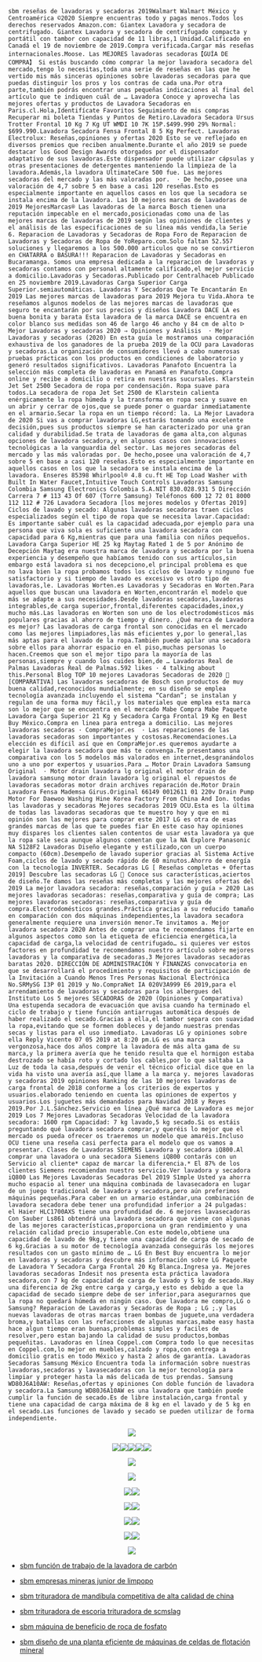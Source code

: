 
```
sbm reseñas de lavadoras y secadoras 2019Walmart Walmart México y Centroamérica ©2020 Siempre encuentras todo y pagas menos.Todos los derechos reservados Amazon.com: Giantex Lavadora y secadora de centrifugado. Giantex Lavadora y secadora de centrifugado compacta y portátil con tambor con capacidad de 11 libras,1 Unidad.Calificado en Canadá el 19 de noviembre de 2019.Compra verificada.Cargar más reseñas internacionales.Moose. Las MEJORES lavadoras secadoras【GUÍA DE COMPRA】 Si estás buscando cómo comprar la mejor lavadora secadora del mercado,tengo lo necesitas,toda una serie de reseñas en las que he vertido mis más sinceras opiniones sobre lavadoras secadoras para que puedas distinguir los pros y los contras de cada una.Por otra parte,también podrás encontrar unas pequeñas indicaciones al final del artículo que te indiquen cuál de … Lavadora Conoce y aprovecha las mejores ofertas y productos de Lavadora Secadoras en Paris.cl.Hola,Identifícate Favoritos Seguimiento de mis compras Recuperar mi boleta Tiendas y Puntos de Retiro.Lavadora Secadora Ursus Trotter Frontal 10 Kg 7 Kg UT WMDI 10 7K 15P.$499.990 29% Normal: $699.990.Lavadora Secadora Fensa Frontal 8 5 Kg Perfect. Lavadoras Electrolux: Reseñas,opiniones y ofertas 2020 Esto se ve reflejado en diversos premios que reciben anualmente.Durante el año 2019 se puede destacar los Good Design Awards otorgados por el dispensador adaptativo de sus lavadoras.Este dispensador puede utilizar cápsulas y otras presentaciones de detergentes manteniendo la limpieza de la lavadora.Además,la lavadora UltimateCare 500 fue. Las mejores secadoras del mercado y las más valoradas por.  · De hecho,posee una valoración de 4,7 sobre 5 en base a casi 120 reseñas.Esto es especialmente importante en aquellos casos en los que la secadora se instala encima de la lavadora. Las 10 mejores marcas de lavadoras de 2019 MejoresMarcas® Las lavadoras de la marca Bosch tienen una reputación impecable en el mercado,posicionadas como una de las mejores marcas de lavadoras de 2019 según las opiniones de clientes y el análisis de las especificaciones de su línea más vendida,la Serie 6. Reparacion de Lavadoras y Secadoras de Ropa Foro de Reparacion de Lavadoras y Secadoras de Ropa de YoReparo.com.Solo faltan 52.557 soluciones y llegaremos a los 500.000 articulos que no se convirtieron en CHATARRA o BASURA!!! Reparacion de Lavadoras y Secadoras en Bucaramanga. Somos una empresa dedicada a la reparacion de lavadoras y secadoras contamos con personal altamente calificado,el mejor servicio a domicilio.Lavadoras y Secadoras.Publicado por Centralhaceb Publicado en 25 noviembre 2019.Lavadoras Carga Superior Carga Superior.semiautomáticas. Lavadoras Y Secadoras Que Te Encantarán En 2019 Las mejores marcas de lavadoras para 2019 Mejora tu Vida.Ahora te reseñamos algunos modelos de las mejores marcas de lavadoras que seguro te encantarán por sus precios y diseños Lavadora DACE LA es buena bonita y barata Esta lavadora de la marca DACE se encuentra en color blanco sus medidas son 46 de largo 46 ancho y 84 cm de alto ᐅ Mejor Lavadoras y secadoras 2020 ⇒ Opiniones y Análisis  · Mejor Lavadoras y secadoras (2020) En esta guía le mostramos una comparación exhaustiva de los ganadores de la prueba 2019 de la OCU para Lavadoras y secadoras.La organización de consumidores llevó a cabo numerosas pruebas prácticas con los productos en condiciones de laboratorio y generó resultados significativos. Lavadoras Panafoto Encuentra la selección más completa de lavadoras en Panamá en Panafoto.Compra online y recibe a domicilio o retira en nuestras sucursales. Klarstein Jet Set 2500 Secadora de ropa por condensación. Ropa suave para todos.La secadora de ropa Jet Set 2500 de Klarstein calienta enérgicamente la ropa húmeda y la transforma en ropa seca y suave en un abrir y cerrar de ojos,que se puede poner o guardar inmediatamente en el armario.Secar la ropa en un tiempo récord: la. La Mejor Lavadora de 2020 Si vas a comprar lavadoras LG,estarás tomando una excelente decisión,pues sus productos siempre se han caracterizado por una gran calidad y durabilidad.Se trata de lavadoras de gama alta,con algunas opciones de lavadora secadora,y en algunos casos con innovaciones tecnológicas a la vanguardia del sector. Las mejores secadoras del mercado y las más valoradas por. De hecho,posee una valoración de 4,7 sobre 5 en base a casi 120 reseñas.Esto es especialmente importante en aquellos casos en los que la secadora se instala encima de la lavadora. Enseres 85398 Whirlpool® 4.8 cu.ft HE Top Load Washer with Built In Water Faucet,Intuitive Touch Controls Lavadoras Samsung Colombia Samsung Electronics Colombia S.A.NIT 830.028.931 5 Dirección Carrera 7 # 113 43 Of 607 (Torre Samsung) Teléfonos 600 12 72 01 8000 112 112 # 726 Lavadora Secadora [los mejores modelos y Ofertas 2019] Ciclos de lavado y secado: Algunas lavadoras secadoras traen ciclos especializados según el tipo de ropa que se necesita lavar.Capacidad: Es importante saber cuál es la capacidad adecuada,por ejemplo para una persona que viva sola es suficiente una lavadora secadora con capacidad para 6 Kg,mientras que para una familia con niños pequeños. Lavadora Carga Superior HE 25 kg Maytag Rated 1 de 5 por Anónimo de Decepción Maytag era nuestra marca de lavadora y secadora por la buena experiencia y desempeño que habíamos tenido con sus artículos,sin embargo está lavadora si nos decepciono,el principal problema es que no lava bien la ropa probamos todos los ciclos de lavado y ninguno fue satisfactorio y si tiempo de lavado es excesivo vs otro tipo de lavadoras,le. Lavadoras Worten.es Lavadoras y Secadoras en Worten.Para aquellos que buscan una lavadora en Worten,encontrarán el modelo que más se adapte a sus necesidades.Desde lavadoras secadoras,lavadoras integrables,de carga superior,frontal,diferentes capacidades,inox,y mucho más.Las lavadoras en Worten son uno de los electrodomésticos más populares gracias al ahorro de tiempo y dinero. ¿Qué marca de Lavadora es mejor? Las lavadoras de carga frontal son conocidas en el mercado como las mejores limpiadores,las más eficientes y,por lo general,las más aptas para el lavado de la ropa.También puede apilar una secadora sobre ellos para ahorrar espacio en el piso,muchas personas lo hacen.Creemos que son el mejor tipo para la mayoría de las personas,siempre y cuando los cuides bien,de … Lavadoras Real de Palmas Lavadoras Real de Palmas.592 likes · 4 talking about this.Personal Blog TOP 10 mejores Lavadoras Secadoras de 2020 🥇 [COMPARATIVA] Las lavadoras secadoras de Bosch son productos de muy buena calidad,reconocidos mundialmente; en su diseño se emplea tecnología avanzada incluyendo el sistema “Cardan”; se instalan y regulan de una forma muy fácil,y los materiales que emplea esta marca son lo mejor que se encuentra en el mercado Mabe Compra Mabe Paquete Lavadora Carga Superior 21 Kg y Secadora Carga Frontal 19 Kg en Best Buy México.Compra en linea para entrega a domicilio. Las mejores lavadoras secadoras · CompraMejor.es  · Las reparaciones de las lavadoras secadoras son importantes y costosas.Recomendaciones.La elección es difícil así que en CompraMejor.es queremos ayudarte a elegir la lavadora secadora que más te convenga.Te presentamos una comparativa con los 5 modelos más valorados en internet,desgranándolos uno a uno por expertos y usuarios.Para … Motor Drain Lavadora Samsung Original  · Motor drain lavadora lg original el motor drain de lavadora samsung motor drain lavadora lg original el repuestos de lavadoras secadoras motor drain archives reparación de.Motor Drain Lavadora Fensa Mademsa Girus.Original 66149 0012611 01 220v Drain Pump Motor For Daewoo Washing Hine Korea Factory From China And Ion. todas las lavadoras y secadoras Mejores secadoras 2019 OCU.Esta es la última de todas las lavadoras secadoras que te muestro hoy y que en mi opinión son las mejores para comprar este 2017 LG es otra de esas grandes marcas de las que te puedes fiar En este caso hay opiniones muy dispares los clientes salen contentos de usar esta lavadora ya que la ropa sale seca aunque algunos comentan que la NA Explore Panasonic NA S128F2 Lavadoras Diseño elegante y estilizado,con un cuerpo compacto (60cm).Desempeño de lavado superior gracias al Sistema Active Foam,ciclos de lavado y secado rápido de 60 minutos.Ahorro de energía con la tecnología INVERTER. Secadoras LG [ Reseñas completas + Ofertas 2019] Descubre las secadoras LG 🥇 Conoce sus características,aciertos de diseño.Te damos las reseñas más completas y las mejores ofertas del 2019 La mejor lavadora secadora: reseñas,comparación y guía » 2020 Las mejores lavadoras secadoras: reseñas,comparativa y guía de compra; Las mejores lavadoras secadoras: reseñas,comparativa y guía de compra.Electrodomésticos grandes.Práctica gracias a su reducido tamaño en comparación con dos máquinas independientes,la lavadora secadora generalmente requiere una inversión menor.Te invitamos a. Mejor lavadora secadora 2020 Antes de comprar una te recomendamos fijarte en algunos aspectos como son la etiqueta de eficiencia energética,la capacidad de carga,la velocidad de centrifugado… si quieres ver estos factores en profundidad te recomendamos nuestro artículo sobre mejores lavadoras y la comparativa de secadoras.3 Mejores lavadoras secadoras baratas 2020. DIRECCIÓN DE ADMINISTRACIÓN Y FINANZAS convocatoria en que se desarrollará el procedimiento y requisitos de participación de la Invitación a Cuando Menos Tres Personas Nacional Electrónica No.SRMySG I3P 01 2019 y No.CompraNet IA 020V3A999 E6 2019,para el arrendamiento de lavadoras y secadoras para los albergues del Instituto Los 5 mejores SECADORAS de 2020 (Opiniones y Comparativa) Una estupenda secadora de evacuación que avisa cuando ha terminado el ciclo de trabajo y tiene función antiarrugas automática después de haber realizado el secado.Gracias a ella,el tambor separa con suavidad la ropa,evitando que se formen dobleces y dejando nuestras prendas secas y listas para el uso inmediato. Lavadoras LG y opiniones sobre ella Reply Vicente 07 05 2019 at 8:20 pm.LG es una marca vergonzosa,hace dos años compre la lavadora de más alta gama de su marca,y la primera avería que he tenido resulta que el hormigon estaba destrozado se había roto y cortado los cables,por lo que saltaba La Luz de toda la casa,después de venir el técnico oficial dice que en la vida ha visto una avería así,que llame a la marca y. mejores lavadoras y secadoras 2019 opiniones Ranking de las 10 mejores lavadoras de carga frontal de 2018 conforme a los criterios de expertos y usuarios.elaborado teniendo en cuenta las opiniones de expertos y usuarios.Los juguetes más demandados para Navidad 2018 y Reyes 2019.Por J.L.Sánchez.Servicio en línea ¿Qué marca de Lavadora es mejor 2019 Los 7 Mejores Lavadoras Secadoras Velocidad de la lavadora secadora: 1600 rpm Capacidad: 7 kg lavado,5 kg secado.Si os estáis preguntando qué lavadora secadora comprar,y queréis lo mejor que el mercado os pueda ofrecer os traeremos un modelo que amaréis.Incluso OCU tiene una reseña casi perfecta para el modelo que os vamos a presentar. Clases de Lavadoras SIEMENS Lavadora y secadora iQ800.Al comprar una lavadora o una secadora Siemens iQ800 contarás con un Servicio al cliente* capaz de marcar la diferencia.* El 87% de los clientes Siemens recomiendan nuestro servicio.Ver lavadora y secadora iQ800 Las Mejores Lavadoras Secadoras Del 2019 S1mple Usted ya ahorra mucho espacio al tener una máquina combinada de lavasecadora en lugar de un juego tradicional de lavadora y secadora,pero aún preferimos máquinas pequeñas.Para caber en un armario estándar,una combinación de lavadora secadora debe tener una profundidad inferior a 24 pulgadas: el Haier HLC1700AXS tiene una profundidad de. 6 mejores lavasecadoras Con Sauber Ls861 obtendrá una lavadora secadora que viene con algunas de las mejores características,proporciona un gran rendimiento y una relación calidad precio insuperable.Con este modelo,obtiene una capacidad de lavado de 9kg,y tiene una capacidad de carga de secado de 6 kg.Gracias a su motor de tecnología avanzada conseguirás los mejores resultados con un gasto mínimo de … LG En Best Buy encuentra lo mejor en lavadoras y secadoras y descubre más información sobre LG Paquete de Lavadora Y Secadora Carga Frontal 20 Kg Blanca.Ingresa ya. Mejores lavadoras secadoras Indesit nos presenta esta práctica lavadora secadora,con 7 kg de capacidad de carga de lavado y 5 kg de secado.Hay una diferencia de 2kg entre carga y carga,y esto es debido a que la capacidad de secado siempre debe de ser inferior,para asegurarnos que la ropa no quedará húmeda en ningún caso. Que lavadora me compro,LG o Samsung? Reparacion de Lavadoras y Secadoras de Ropa ; LG ;.y las nuevas lavadoras de otras marcas traen bombas de juguete,una verdadera broma,y batallas con las refacciones de algunas marcas,mabe easy hasta hace algun tiempo eran buenas,problemas simples y faciles de resolver,pero estan bajando la calidad de susu productos,bombas pequeñitas. Lavadoras en línea Coppel.com Compra todo lo que necesitas en Coppel.com,lo mejor en muebles,calzado y ropa,con entrega a domicilio gratis en todo México y hasta 2 años de garantía. Lavadoras Secadoras Samsung México Encuentra toda la información sobre nuestras lavadoras,secadoras y lavasecadoras con la mejor tecnología para limpiar y proteger hasta la más delicada de tus prendas. Samsung WD80J6A10AW: Reseñas,ofertas y opiniones Con doble función de lavadora y secadora.La Samsung WD80J6A10AW es una lavadora que también puede cumplir la función de secado.Es de libre instalación,carga frontal y tiene una capacidad de carga máxima de 8 kg en el lavado y de 5 kg en el secado.Las funciones de lavado y secado se pueden utilizar de forma independiente. 
```

<div align="center">

<a href="https://es-crusher.shibang-china.com/github&k=sbm+rese%C3%B1as+de+lavadoras+y+secadoras+2019"><img src="https://static.shibang-china.com/es/crusher/logo.jpg"></a>

<a href="https://es-crusher.shibang-china.com/github&k=sbm+rese%C3%B1as+de+lavadoras+y+secadoras+2019"><img src="https://static.shibang-china.com/es/crusher/index.jpg"></a><a href="https://es-crusher.shibang-china.com/material.htmlgithub&k=sbm+rese%C3%B1as+de+lavadoras+y+secadoras+2019"><img src="https://static.shibang-china.com/es/crusher/material.jpg"></a><a href="https://es-crusher.shibang-china.com/application.htmlgithub&k=sbm+rese%C3%B1as+de+lavadoras+y+secadoras+2019"><img src="https://static.shibang-china.com/es/crusher/application.jpg"></a><a href="https://es-crusher.shibang-china.com/aboutus.htmlgithub&k=sbm+rese%C3%B1as+de+lavadoras+y+secadoras+2019"><img src="https://static.shibang-china.com/es/crusher/aboutus.jpg"></a><a href="https://es-crusher.shibang-china.com/contact.htmlgithub&k=sbm+rese%C3%B1as+de+lavadoras+y+secadoras+2019"><img src="https://static.shibang-china.com/es/crusher/contact.jpg"></a>

<a href="https://es-crusher.shibang-china.com/github&k=sbm+rese%C3%B1as+de+lavadoras+y+secadoras+2019"><img src="https://static.shibang-china.com/es/crusher/banner.jpg"></a>

<a href="https://swt.shibang-china.com/github&k=sbm+rese%C3%B1as+de+lavadoras+y+secadoras+2019"><img src="https://static.shibang-china.com/es/crusher/text.jpg"></a>

<a href="https://swt.shibang-china.com/github&k=sbm+rese%C3%B1as+de+lavadoras+y+secadoras+2019"><img src="https://static.shibang-china.com/es/crusher/chat.jpg"></a><a href="https://es-crusher.shibang-china.com/contact.htmlgithub&k=sbm+rese%C3%B1as+de+lavadoras+y+secadoras+2019"><img src="https://static.shibang-china.com/es/crusher/message.jpg"></a>

<a href="https://es-crusher.shibang-china.com/products/pe.htmlgithub&k=sbm+rese%C3%B1as+de+lavadoras+y+secadoras+2019"><img src="https://static.shibang-china.com/es/crusher/pe.jpg"></a><a href="https://es-crusher.shibang-china.com/products/pf.htmlgithub&k=sbm+rese%C3%B1as+de+lavadoras+y+secadoras+2019"><img src="https://static.shibang-china.com/es/crusher/pf.jpg"></a>

<a href="https://es-crusher.shibang-china.com/products/hpt.htmlgithub&k=sbm+rese%C3%B1as+de+lavadoras+y+secadoras+2019"><img src="https://static.shibang-china.com/es/crusher/hpt.jpg"></a><a href="https://es-crusher.shibang-china.com/products/vsi.htmlgithub&k=sbm+rese%C3%B1as+de+lavadoras+y+secadoras+2019"><img src="https://static.shibang-china.com/es/crusher/vsi.jpg"></a>

<a href="https://es-crusher.shibang-china.com/products/klv.htmlgithub&k=sbm+rese%C3%B1as+de+lavadoras+y+secadoras+2019"><img src="https://static.shibang-china.com/es/crusher/klv.jpg"></a><a href="https://es-crusher.shibang-china.com/products/portable.htmlgithub&k=sbm+rese%C3%B1as+de+lavadoras+y+secadoras+2019"><img src="https://static.shibang-china.com/es/crusher/portable.jpg"></a>

<a href="https://swt.shibang-china.com/github&k=sbm+rese%C3%B1as+de+lavadoras+y+secadoras+2019"><img src="https://static.shibang-china.com/es/crusher/case.jpg"></a>

</div>


* [sbm función de trabajo de la lavadora de carbón](sbm%20funci%C3%B3n%20de%20trabajo%20de%20la%20lavadora%20de%20carb%C3%B3n.md)

* [sbm empresas mineras junior de limpopo](sbm%20empresas%20mineras%20junior%20de%20limpopo.md)

* [sbm trituradora de mandíbula competitiva de alta calidad de china](sbm%20trituradora%20de%20mand%C3%ADbula%20competitiva%20de%20alta%20calidad%20de%20china.md)

* [sbm trituradora de escoria trituradora de scmslag](sbm%20trituradora%20de%20escoria%20trituradora%20de%20scmslag.md)

* [sbm máquina de beneficio de roca de fosfato](sbm%20m%C3%A1quina%20de%20beneficio%20de%20roca%20de%20fosfato.md)

* [sbm diseño de una planta eficiente de máquinas de celdas de flotación mineral](sbm%20dise%C3%B1o%20de%20una%20planta%20eficiente%20de%20m%C3%A1quinas%20de%20celdas%20de%20flotaci%C3%B3n%20mineral.md)